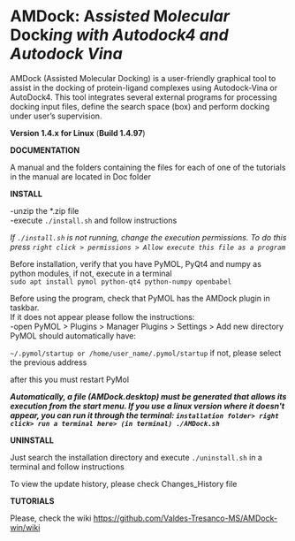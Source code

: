 # AMDock: **A***ssisted* **M***olecular* **Dock***ing with Autodock4 and Autodock Vina*
AMDock (Assisted Molecular Docking) is a user-friendly graphical tool to assist in the docking of protein-ligand 
complexes using Autodock-Vina or AutoDock4. This tool integrates several external programs for processing docking input 
files, define the search space (box) and perform docking under user’s supervision.

**Version 1.4.x for Linux** (**Build 1.4.97**)

**DOCUMENTATION**

A manual and the folders containing the files for each of one of the tutorials in the manual are located in Doc folder

**INSTALL**

-unzip the *.zip file<br>
-execute `./install.sh` and follow instructions

*If `./install.sh` is not running, change the execution permissions. To do this press 
`right click > permissions > Allow execute this file as a program`*


Before installation, verify that you have PyMOL, PyQt4 and numpy as python
  modules, if not, execute in a terminal<br> 
  `sudo apt install pymol python-qt4 python-numpy openbabel`

Before using the program, check that PyMOL has the AMDock plugin in taskbar.<br>
If it does not appear please follow the instructions:<br>
-open PyMOL > Plugins > Manager Plugins > Settings > Add new directory<br>
PyMOL should automatically have:

`~/.pymol/startup or /home/user_name/.pymol/startup` if not, please select the previous address<br>

after this you must restart PyMol

***Automatically, a file (AMDock.desktop) must be generated that allows its execution from the start menu. If you use
 a linux version where it doesn't appear, you can run it through the terminal:
`installation folder> right click> run a terminal here> (in terminal) ./AMDock.sh`***

**UNINSTALL**

Just search the installation directory and execute `./uninstall.sh` in a terminal and follow instructions

To view the update history, please check Changes_History file

**TUTORIALS**

Please, check the wiki https://github.com/Valdes-Tresanco-MS/AMDock-win/wiki
